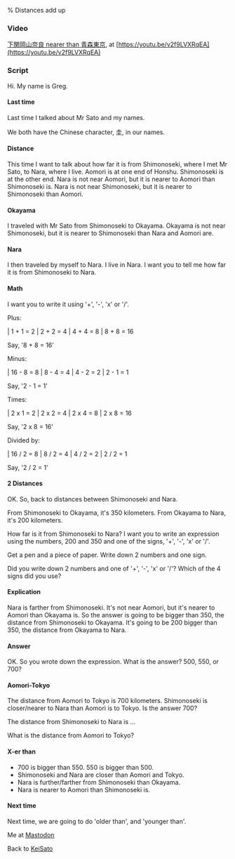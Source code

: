% Distances add up

### Video

[下関岡山奈良 nearer than 青森東京](https://youtu.be/v2f9LVXRqEA),
at [https://youtu.be/v2f9LVXRqEA](https://youtu.be/v2f9LVXRqEA)

### Script

Hi. My name is Greg.

#### Last time

Last time I talked about Mr Sato and my names.

We both have the Chinese character, 圭, in our names.

#### Distance

This time I want to talk about how far it is from Shimonoseki, where I met Mr Sato, to Nara, where I live. Aomori is at one end of Honshu. Shimonoseki is at the other end. Nara is not near Aomori, but it is nearer to Aomori than Shimonoseki is. Nara is not near Shimonoseki, but it is nearer to Shimonoseki than Aomori.

#### Okayama

I traveled with Mr Sato from Shimonoseki to Okayama. Okayama is not near Shimonoseki, but it is nearer to Shimonoseki than Nara and Aomori are.

#### Nara
I then traveled by myself to Nara. I live in Nara. 
I want you to tell me how far it is from Shimonoseki to Nara.

#### Math

I want you to write it using '+', '-', 'x' or '/'.

Plus:

| 1 + 1 = 2
| 2 + 2 = 4
| 4 + 4 = 8
| 8 + 8 = 16

Say, '8 + 8 = 16'

Minus:

| 16 - 8 = 8
| 8 - 4 = 4
| 4 - 2 = 2
| 2 - 1 = 1

Say, '2 - 1 = 1'

Times:

| 2 x 1 = 2
| 2 x 2 = 4
| 2 x 4 = 8
| 2 x 8 = 16

Say, '2 x 8 = 16'

Divided by:

| 16 / 2 = 8
| 8 / 2 = 4
| 4 / 2 = 2
| 2 / 2 = 1

Say, '2 / 2 = 1'

#### 2 Distances

OK. So, back to distances between Shimonoseki and Nara.

From Shimonoseki to Okayama, it's 350 kilometers.
From Okayama to Nara, it's 200 kilometers.

How far is it from Shimonoseki to Nara?
I want you to write an expression using the numbers, 200 and 350 and one of the signs, '+', '-', 'x' or '/'.

Get a pen and a piece of paper. Write down 2 numbers and one sign.

Did you write down 2 numbers and one of '+', '-', 'x' or '/'?
Which of the 4 signs did you use?

#### Explication

Nara is farther from Shimonoseki. It's not near Aomori, but it's nearer to Aomori than Okayama is. So the answer is going to be bigger than 350, the distance from Shimonoseki to Okayama. It's going to be 200 bigger than 350,
the distance from Okayama to Nara.

#### Answer

OK. So you wrote down the expression. What is the answer?
500, 550, or 700?

#### Aomori-Tokyo

The distance from Aomori to Tokyo is 700 kilometers. Shimonoseki is closer/nearer to Nara than Aomori is to Tokyo. Is the answer 700?

The distance from Shimonoseki to Nara is ...

What is the distance from Aomori to Tokyo?

#### X-er than

* 700 is bigger than 550. 550 is bigger than 500.
* Shimonoseki and Nara are closer than Aomori and Tokyo.
* Nara is further/farther from Shimonoseki than Okayama.
* Nara is nearer to Aomori than Shimonoseki is.

#### Next time

Next time, we are going to do 'older than', and 'younger than'.

Me at [Mastodon](https://mastodon.sdf.org/@drbean)	

Back to [KeiSato](KeiSato.html)
